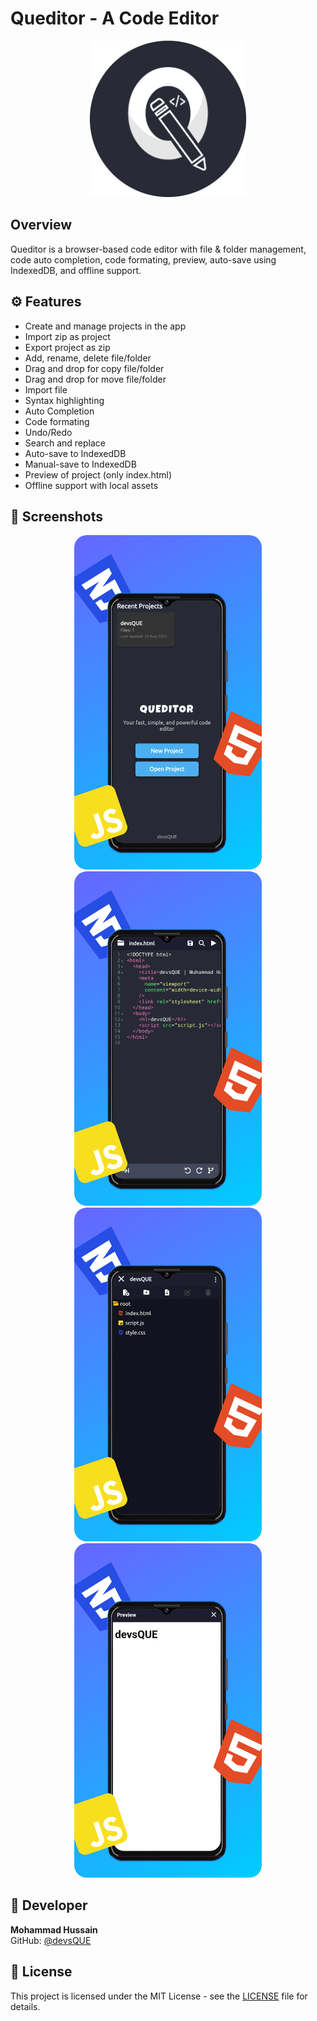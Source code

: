 # Queditor - A Code Editor

<p align="center">
  <img src='images/logo.png' width='250'>
</p>

## Overview 
Queditor is a browser-based code editor with file & folder management, code auto completion, code formating, preview, auto-save using IndexedDB, and offline support.

## ⚙️ Features
- Create and manage projects in the app
- Import zip as project
- Export project as zip
- Add, rename, delete file/folder
- Drag and drop for copy file/folder
- Drag and drop for move file/folder
- Import file
- Syntax highlighting
- Auto Completion
- Code formating
- Undo/Redo
- Search and replace
- Auto-save to IndexedDB
- Manual-save to IndexedDB
- Preview of project (only index.html)
- Offline support with local assets

## 📸 Screenshots

<!-- Portrait Screenshots -->
<p align="center">
  <img src="images/home_port.png" alt="Queditor – Home page (portrait view)" width="300" style="margin: 0 10px; border-radius: 20px;">
  <img src="images/editor_port.png" alt="Queditor – Editor view (portrait view)" width="300" style="margin: 0 10px; border-radius: 20px;">
  <img src="images/filemanager_port.png" alt="Queditor – File manager (portrait view)" width="300" style="margin: 0 10px; border-radius: 20px;">
  <img src="images/preview_port.png" alt="Queditor – Live preview (portrait view)" width="300" style="margin: 0 10px; border-radius: 20px;">
</p>


## 👤 Developer
**Mohammad Hussain**  
GitHub: [@devsQUE](https://github.com/devsQUE)

## 📜 License
This project is licensed under the MIT License - see the [LICENSE](LICENSE) file for details.
